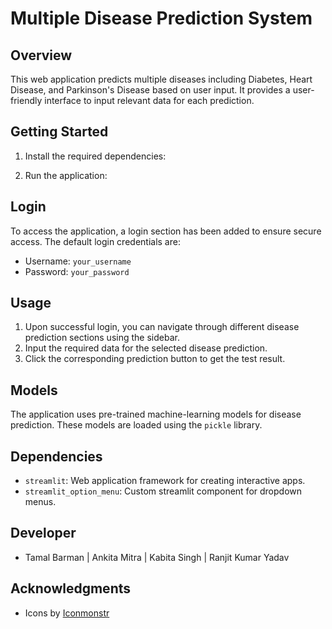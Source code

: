 # Multiple Disease Prediction System

## Overview
This web application predicts multiple diseases including Diabetes, Heart Disease, and Parkinson's Disease based on user input. It provides a user-friendly interface to input relevant data for each prediction.

## Getting Started
1. Install the required dependencies:

2. Run the application:

## Login
To access the application, a login section has been added to ensure secure access. The default login credentials are:
- Username: `your_username`
- Password: `your_password`

## Usage
1. Upon successful login, you can navigate through different disease prediction sections using the sidebar.
2. Input the required data for the selected disease prediction.
3. Click the corresponding prediction button to get the test result.

## Models
The application uses pre-trained machine-learning models for disease prediction. These models are loaded using the `pickle` library.

## Dependencies
- `streamlit`: Web application framework for creating interactive apps.
- `streamlit_option_menu`: Custom streamlit component for dropdown menus.

## Developer
- Tamal Barman | Ankita Mitra | Kabita Singh | Ranjit Kumar Yadav

## Acknowledgments
- Icons by [Iconmonstr](https://iconmonstr.com/)
